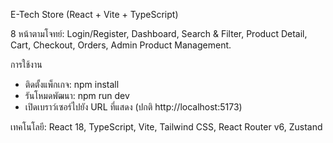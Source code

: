 E-Tech Store (React + Vite + TypeScript)

8 หน้าตามโจทย์: Login/Register, Dashboard, Search & Filter, Product Detail, Cart, Checkout, Orders, Admin Product Management.

การใช้งาน
- ติดตั้งแพ็กเกจ: npm install
- รันโหมดพัฒนา: npm run dev
- เปิดเบราว์เซอร์ไปยัง URL ที่แสดง (ปกติ http://localhost:5173)

เทคโนโลยี: React 18, TypeScript, Vite, Tailwind CSS, React Router v6, Zustand



